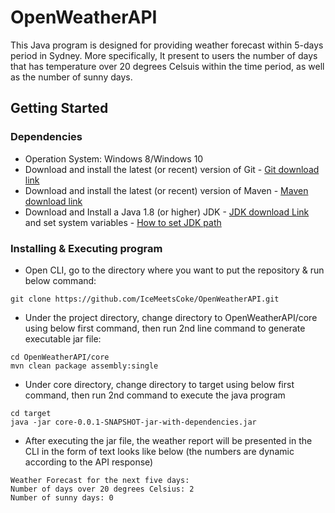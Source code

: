 # OpenWeatherAPI

This Java program is designed for providing weather forecast within 5-days period in Sydney. More specifically, It present to users the number of days that has temperature over 20 degrees Celsuis within the time period, as well as the number of sunny days.

## Getting Started

### Dependencies

* Operation System: Windows 8/Windows 10
* Download and install the latest (or recent) version of Git - [Git download link](https://git-scm.com/downloads)
* Download and install the latest (or recent) version of Maven - [Maven download link](https://maven.apache.org/download.cgi)
* Download and Install a Java 1.8 (or higher) JDK - [JDK download Link](https://www.oracle.com/java/technologies/javase/javase-jdk8-downloads.html) and set system variables - [How to set JDK path](https://java.com/en/download/help/path.html)

### Installing & Executing program

* Open CLI, go to the directory where you want to put the repository & run below command:
```
git clone https://github.com/IceMeetsCoke/OpenWeatherAPI.git
```
* Under the project directory, change directory to OpenWeatherAPI/core using below first command, then run 2nd line command to generate executable jar file:
```
cd OpenWeatherAPI/core
mvn clean package assembly:single
```
* Under core directory, change directory to target using below first command, then run 2nd command to execute the java program
```
cd target
java -jar core-0.0.1-SNAPSHOT-jar-with-dependencies.jar
```
* After executing the jar file, the weather report will be presented in the CLI in the form of text looks like below (the numbers are dynamic according to the API response)
```
Weather Forecast for the next five days:
Number of days over 20 degrees Celsius: 2
Number of sunny days: 0
```